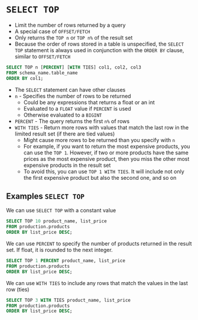 # `SELECT TOP`

- Limit the number of rows returned by a query
- A special case of `OFFSET/FETCH`
- Only returns the `TOP n` or `TOP n%` of the result set
- Because the order of rows stored in a table is unspecified, the `SELECT TOP` statement is always used in conjunction with the `ORDER BY` clause, similar to `OFFSET/FETCH`

```sql
SELECT TOP n [PERCENT] [WITH TIES] col1, col2, col3
FROM schema_name.table_name
ORDER BY col1;
```

- The `SELECT` statement can have other clauses
- `n` - Specifies the number of rows to be returned
  - Could be any expressions that returns a float or an int
  - Evaluated to a `FLOAT` value if `PERCENT` is used
  - Otherwise evaluated to a `BIGINT`
- `PERCENT` - The query returns the first `n%` of rows
- `WITH TIES` - Return more rows with values that match the last row in the limited result set (if there are tied values)
  - Might cause more rows to be returned than you specify with `n`
  - For example, if you want to return the most expensive products, you can use the `TOP 1`. However, if two or more products have the same prices as the most expensive product, then you miss the other most expensive products in the result set
  - To avoid this, you can use `TOP 1 WITH TIES`. It will include not only the first expensive product but also the second one, and so on

## Examples `SELECT TOP`

We can use `SELECT TOP` with a constant value

```sql
SELECT TOP 10 product_name, list_price
FROM production.products
ORDER BY list_price DESC;
```

We can use `PERCENT` to specify the number of products returned in the result set. If float, it is rounded to the next integer.

```sql
SELECT TOP 1 PERCENT product_name, list_price
FROM production.products
ORDER BY list_price DESC;
```

We can use `WITH TIES` to include any rows that match the values in the last row (ties)

```sql
SELECT TOP 3 WITH TIES product_name, list_price
FROM production.products
ORDER BY list_price DESC;
```
